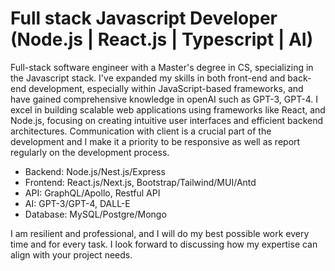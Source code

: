 # Full stack Javascript Developer (Node.js | React.js | Typescript | AI)

Full-stack software engineer with a Master's degree in CS, specializing in the Javascript stack. I've expanded my skills in both front-end and back-end development, especially within JavaScript-based frameworks, and have gained comprehensive knowledge in openAI such as GPT-3, GPT-4. I excel in building scalable web applications using frameworks like React, and Node.js, focusing on creating intuitive user interfaces and efficient backend architectures.
Communication with client is a crucial part of the development and I make it a priority to be responsive as well as report regularly on the development process.

- Backend: 	    Node.js/Nest.js/Express
- Frontend: 	  React.js/Next.js, Bootstrap/Tailwind/MUI/Antd  
- API: 		      GraphQL/Apollo, Restful API
- AI:           GPT-3/GPT-4, DALL-E
- Database:	    MySQL/Postgre/Mongo

I am resilient and professional, and I will do my best possible work every time and for every task. I look forward to discussing how my expertise can align with your project needs.
